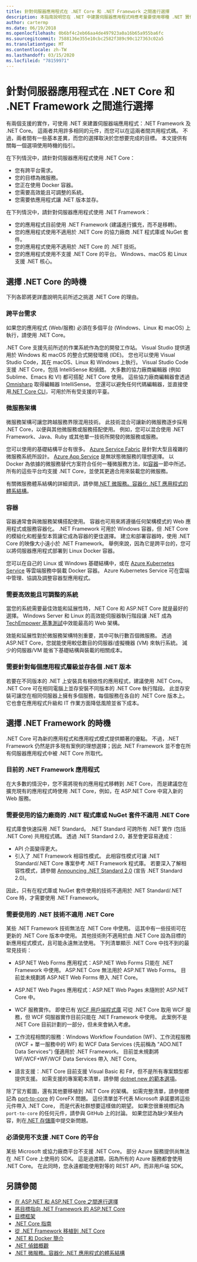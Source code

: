 ```yaml
---
title: 針對伺服器應用程式在 .NET Core 和 .NET Framework 之間進行選擇
description: 本指南說明您在 .NET 中建置伺服器應用程式時應考量要使用哪種 .NET 實作。
author: cartermp
ms.date: 06/19/2018
ms.openlocfilehash: 0b6bf4c2eb66aa4de497923a0a16b65a955ba6fc
ms.sourcegitcommit: 7588136e355e10cbc2582f389c90c127363c02a5
ms.translationtype: MT
ms.contentlocale: zh-TW
ms.lasthandoff: 03/15/2020
ms.locfileid: "78159971"
---
```

# <a name="choosing-between-net-core-and-net-framework-for-server-apps"></a>針對伺服器應用程式在 .NET Core 和 .NET Framework 之間進行選擇

有兩個支援的實作，可使用 .NET 來建置伺服器端應用程式：.NET Framework 及 .NET Core。 這兩者共用許多相同的元件，而您可以在這兩者間共用程式碼。 不過，兩者間有一些基本差異，而您的選擇取決於您想要完成的目標。  本文提供有關每一個選項使用時機的指引。

在下列情況中，請針對伺服器應用程式使用 .NET Core：

- 您有跨平台需求。
- 您的目標為微服務。
- 您正在使用 Docker 容器。
- 您需要高效能且可調整的系統。
- 您需要依應用程式讓 .NET 版本並存。

在下列情況中，請針對伺服器應用程式使用 .NET Framework：

- 您的應用程式目前使用 .NET Framework (建議進行擴充，而不是移轉)。
- 您的應用程式使用不適用於 .NET Core 的協力廠商 .NET 程式庫或 NuGet 套件。
- 您的應用程式使用不適用於 .NET Core 的 .NET 技術。
- 您的應用程式使用不支援 .NET Core 的平台。 Windows、macOS 和 Linux 支援 .NET 核心。

## <a name="when-to-choose-net-core"></a>選擇 .NET Core 的時機

下列各節將更詳盡說明先前所述之挑選 .NET Core 的理由。

### <a name="cross-platform-needs"></a>跨平台需求

如果您的應用程式 (Web/服務) 必須在多個平台 (Windows、Linux 和 macOS) 上執行，請使用 .NET Core。

.NET Core 支援先前所述的作業系統作為您的開發工作站。 Visual Studio 提供適用於 Windows 和 macOS 的整合式開發環境 (IDE)。 您也可以使用 Visual Studio Code，其在 macOS、Linux 和 Windows 上執行。 Visual Studio Code 支援 .NET Core，包括 IntelliSense 和偵錯。 大多數的協力廠商編輯器 (例如 Sublime、Emacs 和 VI) 都可搭配 .NET Core 使用。 這些協力廠商編輯器會透過 [Omnisharp](https://www.omnisharp.net/) 取得編輯器 IntelliSense。 您還可以避免任何代碼編輯器，並直接使用[.NET Core CLI](../core/tools/index.md)，可用於所有受支援的平臺。

### <a name="microservices-architecture"></a>微服務架構

微服務架構可讓您跨越服務界限混用技術。 此技術混合可讓新的微服務逐步採用 .NET Core，以便與其他微服務或服務搭配使用。 例如，您可以混合使用 .NET Framework、Java、Ruby 或其他單一技術所開發的微服務或服務。

您可以使用的基礎結構平台有很多。 [Azure Service Fabric](https://azure.microsoft.com/services/service-fabric/) 是針對大型且複雜的微服務系統所設計。 [Azure App Service](https://azure.microsoft.com/services/app-service/) 是無狀態微服務的理想選擇。 以 Docker 為依據的微服務替代方案符合任何一種微服務方法，如[容器](#containers)一節中所述。 所有的這些平台均支援 .NET Core，並使其更適合用來裝載您的微服務。

有關微服務體系結構的詳細資訊，請參閱[.NET 微服務。容器化 .NET 應用程式的體系結構](../architecture/microservices/index.md)。

### <a name="containers"></a>容器

容器通常會與微服務架構搭配使用。 容器也可用來將遵循任何架構模式的 Web 應用程式或服務容器化。 .NET Framework 可用於 Windows 容器，但 .NET Core 的模組化和輕量型本質讓它成為容器的更佳選擇。 建立和部署容器時，使用 .NET Core 的映像大小遠小於 .NET Framework。 舉例來說，因為它是跨平台的，您可以將伺服器應用程式部署到 Linux Docker 容器。

您可以在自己的 Linux 或 Windows 基礎結構中，或在 [Azure Kubernetes Service](https://azure.microsoft.com/services/kubernetes-service/) 等雲端服務中裝載 Docker 容器。 Azure Kubernetes Service 可在雲端中管理、協調及調整容器型應用程式。

### <a name="a-need-for-high-performance-and-scalable-systems"></a>需要高效能且可調整的系統

當您的系統需要最佳效能和延展性時，.NET Core 和 ASP.NET Core 就是最好的選擇。 Windows Server 和 Linux 的高效能伺服器執行階段讓 .NET 成為 [TechEmpower 基準測試](https://www.techempower.com/benchmarks/#hw=ph&test=plaintext)中效能最高的 Web 架構。

效能和延展性對於微服務架構特別重要，其中可執行數百個微服務。 透過 ASP.NET Core，您就能使用較低數目的伺服器/虛擬機器 (VM) 來執行系統。 減少的伺服器/VM 能省下基礎結構與裝載的相關成本。

### <a name="a-need-for-side-by-side-of-net-versions-per-application-level"></a>需要針對每個應用程式層級並存各個 .NET 版本

若要在不同版本的 .NET 上安裝具有相依性的應用程式，建議使用 .NET Core。 .NET Core 可在相同電腦上並存安裝不同版本的 .NET Core 執行階段。 此並存安裝可讓您在相同伺服器上擁有多個服務，每個服務在各自的 .NET Core 版本上。 它也會在應用程式升級和 IT 作業方面降低風險並省下成本。

## <a name="when-to-choose-net-framework"></a>選擇 .NET Framework 的時機

.NET Core 可為新的應用程式和應用程式模式提供顯著的優點。 不過，.NET Framework 仍然是許多現有案例的理想選擇；因此 .NET Framework 並不會在所有伺服器應用程式中被 .NET Core 所取代。

### <a name="current-net-framework-applications"></a>目前的 .NET Framework 應用程式

在大多數的情況中，您不需將現有的應用程式移轉到 .NET Core， 而是建議您在擴充現有的應用程式時使用 .NET Core，例如，在 ASP.NET Core 中寫入新的 Web 服務。

### <a name="a-need-to-use-third-party-net-libraries-or-nuget-packages-not-available-for-net-core"></a>需要使用的協力廠商的 .NET 程式庫或 NuGet 套件不適用 .NET Core

程式庫會快速採用 .NET Standard。 .NET Standard 可跨所有 .NET 實作 (包括 .NET Core) 共用程式碼。 透過 .NET Standard 2.0，甚至會更容易達成：

- API 介面變得更大。
- 引入了 .NET Framework 相容性模式。 此相容性模式可讓 .NET Standard/.NET Core 專案參考 .NET Framework 程式庫。 若要深入了解相容性模式，請參閱 [Announcing .NET Standard 2.0](https://devblogs.microsoft.com/dotnet/announcing-net-standard-2-0/) (宣告 .NET Standard 2.0)。

因此，只有在程式庫或 NuGet 套件使用的技術不適用於 .NET Standard/.NET Core 時，才需要使用 .NET Framework。

### <a name="a-need-to-use-net-technologies-not-available-for-net-core"></a>需要使用的 .NET 技術不適用 .NET Core

某些 .NET Framework 技術無法在 .NET Core 中使用。 這其中有一些技術可在更新的 .NET Core 版本中使用。 其他技術則不適用於由 .NET Core 設為目標的新應用程式模式，且可能永遠無法使用。 下列清單顯示 .NET Core 中找不到的最常見技術：

- ASP.NET Web Forms 應用程式：ASP.NET Web Forms 只能在 .NET Framework 中使用。 ASP.NET Core 無法用於 ASP.NET Web Forms。 目前並未規劃將 ASP.NET Web Forms 帶入 .NET Core。

- ASP.NET Web Pages 應用程式：ASP.NET Web Pages 未隨附於 ASP.NET Core 中。

- WCF 服務實作。 即使已有 [WCF 用戶端程式庫](https://github.com/dotnet/wcf) 可從 .NET Core 取用 WCF 服務，但 WCF 伺服器實作目前只能在 .NET Framework 中使用。 此案例不是 .NET Core 目前計劃的一部分，但未來會納入考慮。

- 工作流程相關的服務︰Windows Workflow Foundation (WF)、工作流程服務 (WCF + 單一服務中的 WF) 和 WCF Data Services (先前稱為 "ADO.NET Data Services") 僅適用於 .NET Framework。  目前並未規劃將 WF/WCF+WF/WCF Data Services 帶入 .NET Core。

- 語言支援：.NET Core 目前支援 Visual Basic 和 F#，但不是所有專案類型都提供支援。 如需支援的專案範本清單，請參閱 [dotnet new 的範本選項](../core/tools/dotnet-new.md#arguments)。

除了官方藍圖，還有其他要移植到 .NET Core 的架構。 如需完整清單，請參閱標記為 [port-to-core](https://github.com/dotnet/corefx/issues?q=is%3Aopen+is%3Aissue+label%3Aport-to-core) 的 CoreFX 問題。 這份清單並不代表 Microsoft 承諾要將這些元件帶入 .NET Core， 而是代表社群想要這樣做的期望。 如果您很重視標記為 `port-to-core` 的任何元件，請參與 GitHub 上的討論。 如果您認為缺少某些內容，則在[.NET 存儲庫](https://github.com/dotnet/runtime/issues/new)中提交新問題。

### <a name="a-need-to-use-a-platform-that-doesnt-support-net-core"></a>必須使用不支援 .NET Core 的平台

某些 Microsoft 或協力廠商平台不支援 .NET Core。 部分 Azure 服務提供尚無法在 .NET Core 上使用的 SDK。 這是過渡期，因為所有的 Azure 服務都會使用 .NET Core。 在此同時，您永遠都能使用對等的 REST API，而非用戶端 SDK。

## <a name="see-also"></a>另請參閱

- [在 ASP.NET 和 ASP.NET Core 之間進行選擇](/aspnet/core/choose-aspnet-framework)
- [將目標指向 .NET Framework 的 ASP.NET Core](/aspnet/core#aspnet-core-targeting-net-framework)
- [目標框架](frameworks.md)
- [.NET Core 指南](../core/index.md)
- [從 .NET Framework 移植到 .NET Core](../core/porting/index.md)
- [.NET 和 Docker 簡介](../core/docker/introduction.md)
- [.NET 偵錯概觀](components.md)
- [.NET 微服務。容器化 .NET 應用程式的體系結構](../architecture/microservices/index.md)
